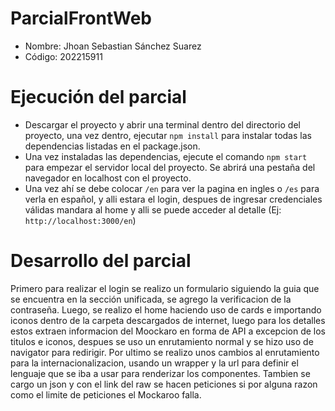 # ParcialFrontWeb
* Nombre: Jhoan Sebastian Sánchez Suarez
* Código: 202215911
# Ejecución del parcial
* Descargar el proyecto y abrir una terminal dentro del directorio del proyecto, una vez dentro, ejecutar `npm install` para instalar todas las dependencias listadas en el package.json.
* Una vez instaladas las dependencias, ejecute el comando `npm start` para empezar el servidor local del proyecto. Se abrirá una pestaña del navegador en localhost con el proyecto.
* Una vez ahí se debe colocar `/en` para ver la pagina en ingles o `/es` para verla en español, y alli estara el login, despues de ingresar credenciales válidas mandara al home y alli se puede acceder al detalle (Ej: `http://localhost:3000/en`)
# Desarrollo del parcial
Primero para realizar el login se realizo un formulario siguiendo la guia que se encuentra en la sección unificada, se agrego la verificacion de la contraseña. Luego, se realizo el home haciendo uso de cards e importando iconos dentro de la carpeta descargados de internet, luego para los detalles estos extraen informacion del Moockaro en forma de API a excepcion de los titulos e iconos, despues se uso un enrutamiento normal y se hizo uso de navigator para redirigir. Por ultimo se realizo unos cambios al enrutamiento para la internacionalizacion, usando un wrapper y la url para definir el lenguaje que se iba a usar para renderizar los componentes. Tambien se cargo un json y con el link del raw se hacen peticiones si por alguna razon como el limite de peticiones el Mockaroo falla.
